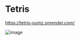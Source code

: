 # Tetris

https://tetris-oumz.onrender.com/

![image](https://github.com/GabeGibb/Tetris/assets/97437160/81d4f2c6-b2d1-4974-8284-be7d5dc9010e)
